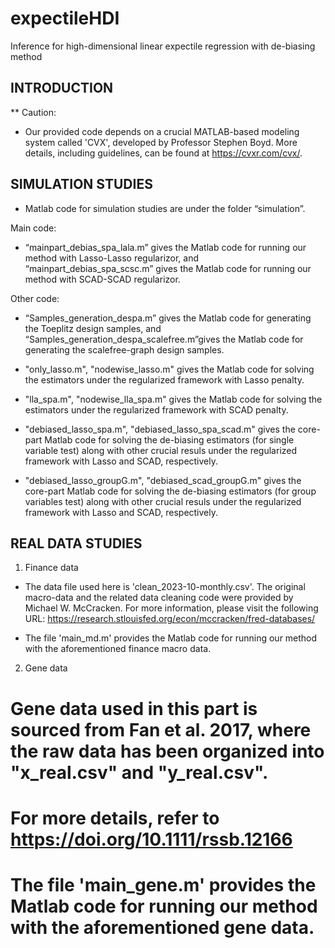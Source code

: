 # expectileHDI
Inference for high-dimensional linear expectile regression with de-biasing method

INTRODUCTION
------------

** Caution:

 * Our provided code depends on a crucial MATLAB-based modeling system called 'CVX', developed by Professor Stephen Boyd. More details, including guidelines, can be found at https://cvxr.com/cvx/.


SIMULATION STUDIES
------------------
 * Matlab code for simulation studies are under the folder “simulation”.

 Main code:
 * “mainpart_debias_spa_lala.m” gives the Matlab code for running our method with Lasso-Lasso regularizor, and “mainpart_debias_spa_scsc.m” gives the Matlab code for running our method with SCAD-SCAD regularizor.
 
 Other code: 
 * “Samples_generation_despa.m” gives the Matlab code for generating the Toeplitz design samples, and “Samples_generation_despa_scalefree.m”gives the Matlab code for generating the  scalefree-graph design samples.

 * "only_lasso.m", "nodewise_lasso.m" gives the Matlab code for solving the estimators under the regularized framework with Lasso penalty.

 * "lla_spa.m", "nodewise_lla_spa.m" gives the Matlab code for solving the estimators under the regularized framework with SCAD penalty.

 * "debiased_lasso_spa.m", "debiased_lasso_spa_scad.m" gives the core-part Matlab code for solving the de-biasing estimators (for single variable test) along with other crucial resuls under the regularized framework with Lasso and SCAD, respectively.

 * "debiased_lasso_groupG.m", "debiased_scad_groupG.m" gives the core-part Matlab code for solving the de-biasing estimators (for group variables test) along with other crucial resuls under the regularized framework with Lasso and SCAD, respectively.



REAL DATA STUDIES
-----------------
1. Finance data

* The data file used here is 'clean_2023-10-monthly.csv'. The original macro-data and the related data cleaning code were provided by Michael W. McCracken. For more information, please visit the following URL: https://research.stlouisfed.org/econ/mccracken/fred-databases/

* The file 'main_md.m' provides the Matlab code for running our method with the aforementioned finance macro data.


2. Gene data

# Gene data used in this part is sourced from Fan et al. 2017, where the raw data has been organized into "x_real.csv" and "y_real.csv".
# For more details, refer to https://doi.org/10.1111/rssb.12166

# The file 'main_gene.m' provides the Matlab code for running our method with the aforementioned gene data.

